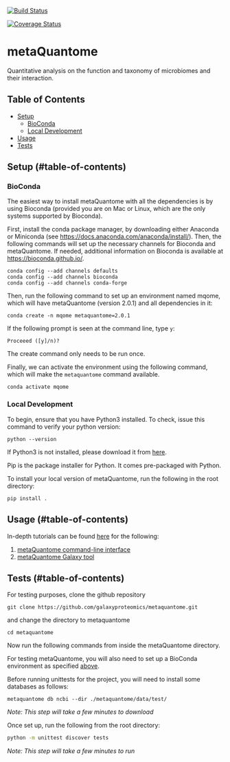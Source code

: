 [![Build Status](https://travis-ci.org/galaxyproteomics/metaquantome.svg?branch=master)](https://travis-ci.org/galaxyproteomics/metaquantome)

[![Coverage Status](https://coveralls.io/repos/github/galaxyproteomics/metaquantome/badge.svg?branch=master)](https://coveralls.io/github/galaxyproteomics/metaquantome?branch=master)

# metaQuantome


Quantitative analysis on the function and taxonomy of microbiomes and their interaction.

## Table of Contents
- [Setup](#setup-)
    - [BioConda](#bioconda-)
    - [Local Development](#local-development-)
- [Usage](#usage-)
- [Tests](#tests-)

## Setup (#table-of-contents)

### BioConda

The easiest way to install metaQuantome with all the dependencies is by using Bioconda (provided you are on Mac or Linux, which are the only systems supported by Bioconda).

First, install the conda package manager, by downloading either Anaconda or Miniconda (see https://docs.anaconda.com/anaconda/install/). Then, the following commands will set up the necessary channels for Bioconda and metaQuantome. If needed, additional information on Bioconda is available at https://bioconda.github.io/.

```
conda config --add channels defaults
conda config --add channels bioconda
conda config --add channels conda-forge
```

Then, run the following command to set up an environment named mqome, which will have metaQuantome (version 2.0.1) and all dependencies in it:

```
conda create -n mqome metaquantome=2.0.1
```

If the following prompt is seen at the command line, type `y`:
```
Proceeed ([y]/n)?
```

The create command only needs to be run once.

Finally, we can activate the environment using the following command, which will make the `metaquantome` command available.
```
conda activate mqome
```

### Local Development

To begin, ensure that you have Python3 installed. To check, issue this command to verify your python version:
```
python --version
```

If Python3 is not installed, please download it from [here](https://www.python.org/downloads/).

Pip is the package installer for Python. It comes pre-packaged with Python. 

To install your local version of metaQuantome, run the following in the root directory:
```
pip install .
```

## Usage (#table-of-contents)

In-depth tutorials can be found [here](https://galaxyproteomics.github.io/metaquantome_mcp_analysis/) for the following:
1. [metaQuantome command-line interface](https://galaxyproteomics.github.io/metaquantome_mcp_analysis/cli_tutorial/cli_tutorial.html)
2. [metaQuantome Galaxy tool](https://galaxyproteomics.github.io/metaquantome_mcp_analysis/galaxy_tutorial/galaxy_tutorial.html)

## Tests (#table-of-contents)

For testing purposes, clone the github repository
```
git clone https://github.com/galaxyproteomics/metaquantome.git 

```
and change the directory to metaquantome

```
cd metaquantome
```

Now run the following commands from inside the metaQuantome directory.

For testing metaQuantome, you will also need to set up a BioConda environment as specified [above](#bioconda-).

Before running unittests for the project, you will need to install some databases as follows:
```
metaquantome db ncbi --dir ./metaquantome/data/test/
```
*Note: This step will take a few minutes to download*

Once set up, run the following from the root directory:

```sh
python -m unittest discover tests
```
*Note: This step will take a few minutes to run*
